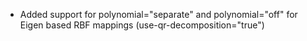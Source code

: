 - Added support for polynomial="separate" and polynomial="off" for Eigen based RBF mappings (use-qr-decomposition="true")
